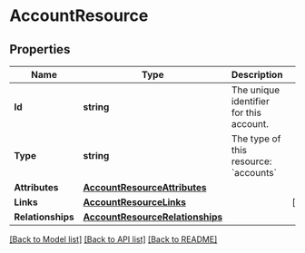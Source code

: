 # AccountResource

## Properties

Name | Type | Description | Notes
------------ | ------------- | ------------- | -------------
**Id** | **string** | The unique identifier for this account.  | 
**Type** | **string** | The type of this resource: &#x60;accounts&#x60; | 
**Attributes** | [**AccountResourceAttributes**](AccountResource_attributes.md) |  | 
**Links** | [**AccountResourceLinks**](AccountResource_links.md) |  | [optional] 
**Relationships** | [**AccountResourceRelationships**](AccountResource_relationships.md) |  | 

[[Back to Model list]](../README.md#documentation-for-models) [[Back to API list]](../README.md#documentation-for-api-endpoints) [[Back to README]](../README.md)


